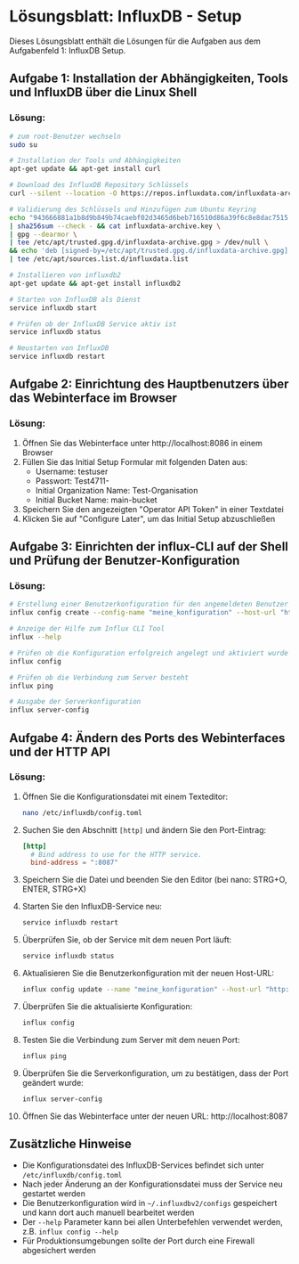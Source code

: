 # Lösungsblatt: InfluxDB - Setup

Dieses Lösungsblatt enthält die Lösungen für die Aufgaben aus dem Aufgabenfeld 1: InfluxDB Setup.

## Aufgabe 1: Installation der Abhängigkeiten, Tools und InfluxDB über die Linux Shell

### Lösung:

```bash
# zum root-Benutzer wechseln
sudo su

# Installation der Tools und Abhängigkeiten
apt-get update && apt-get install curl 

# Download des InfluxDB Repository Schlüssels
curl --silent --location -O https://repos.influxdata.com/influxdata-archive.key 

# Validierung des Schlüssels und Hinzufügen zum Ubuntu Keyring
echo "943666881a1b8d9b849b74caebf02d3465d6beb716510d86a39f6c8e8dac7515 influxdata-archive.key" \
| sha256sum --check - && cat influxdata-archive.key \
| gpg --dearmor \
| tee /etc/apt/trusted.gpg.d/influxdata-archive.gpg > /dev/null \
&& echo 'deb [signed-by=/etc/apt/trusted.gpg.d/influxdata-archive.gpg] https://repos.influxdata.com/debian stable main' \
| tee /etc/apt/sources.list.d/influxdata.list

# Installieren von influxdb2
apt-get update && apt-get install influxdb2

# Starten von InfluxDB als Dienst
service influxdb start

# Prüfen ob der InfluxDB Service aktiv ist
service influxdb status

# Neustarten von InfluxDB
service influxdb restart
```

## Aufgabe 2: Einrichtung des Hauptbenutzers über das Webinterface im Browser

### Lösung:

1. Öffnen Sie das Webinterface unter http://localhost:8086 in einem Browser
2. Füllen Sie das Initial Setup Formular mit folgenden Daten aus:
   - Username: testuser
   - Passwort: Test4711-
   - Initial Organization Name: Test-Organisation
   - Initial Bucket Name: main-bucket
3. Speichern Sie den angezeigten "Operator API Token" in einer Textdatei
4. Klicken Sie auf "Configure Later", um das Initial Setup abzuschließen

## Aufgabe 3: Einrichten der influx-CLI auf der Shell und Prüfung der Benutzer-Konfiguration

### Lösung:

```bash
# Erstellung einer Benutzerkonfiguration für den angemeldeten Benutzer
influx config create --config-name "meine_konfiguration" --host-url "http://localhost:8086" --org "Test-Organisation" --token "OPERATOR_TOKEN_AUS_SCHRITT_2" --active

# Anzeige der Hilfe zum Influx CLI Tool
influx --help

# Prüfen ob die Konfiguration erfolgreich angelegt und aktiviert wurde
influx config

# Prüfen ob die Verbindung zum Server besteht
influx ping

# Ausgabe der Serverkonfiguration
influx server-config
```

## Aufgabe 4: Ändern des Ports des Webinterfaces und der HTTP API

### Lösung:

1. Öffnen Sie die Konfigurationsdatei mit einem Texteditor:
   ```bash
   nano /etc/influxdb/config.toml
   ```

2. Suchen Sie den Abschnitt `[http]` und ändern Sie den Port-Eintrag:
   ```toml
   [http]
     # Bind address to use for the HTTP service.
     bind-address = ":8087"
   ```

3. Speichern Sie die Datei und beenden Sie den Editor (bei nano: STRG+O, ENTER, STRG+X)

4. Starten Sie den InfluxDB-Service neu:
   ```bash
   service influxdb restart
   ```

5. Überprüfen Sie, ob der Service mit dem neuen Port läuft:
   ```bash
   service influxdb status
   ```

6. Aktualisieren Sie die Benutzerkonfiguration mit der neuen Host-URL:
   ```bash
   influx config update --name "meine_konfiguration" --host-url "http://localhost:8087"
   ```

7. Überprüfen Sie die aktualisierte Konfiguration:
   ```bash
   influx config
   ```

8. Testen Sie die Verbindung zum Server mit dem neuen Port:
   ```bash
   influx ping
   ```

9. Überprüfen Sie die Serverkonfiguration, um zu bestätigen, dass der Port geändert wurde:
   ```bash
   influx server-config
   ```

10. Öffnen Sie das Webinterface unter der neuen URL: http://localhost:8087

## Zusätzliche Hinweise

- Die Konfigurationsdatei des InfluxDB-Services befindet sich unter `/etc/influxdb/config.toml`
- Nach jeder Änderung an der Konfigurationsdatei muss der Service neu gestartet werden
- Die Benutzerkonfiguration wird in `~/.influxdbv2/configs` gespeichert und kann dort auch manuell bearbeitet werden
- Der `--help` Parameter kann bei allen Unterbefehlen verwendet werden, z.B. `influx config --help`
- Für Produktionsumgebungen sollte der Port durch eine Firewall abgesichert werden

